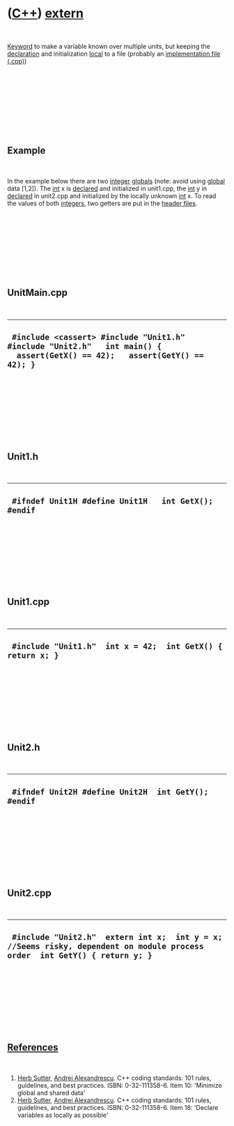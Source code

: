 



 

 

 

 

 

([C++](Cpp.htm)) [extern](CppExtern.htm)
========================================

 

[Keyword](CppKeyword.htm) to make a variable known over multiple units,
but keeping the [declaration](CppDeclaration.htm) and initialization
[local](CppLocal.htm) to a file (probably an [implementation file
(.cpp)](CppImplementationFile.htm))

 

 

 

 

 

Example
-------

 

In the example below there are two [integer](CppInt.htm)
[globals](CppGlobal.htm) (note: avoid using [global](CppGlobal.htm) data
\[1,2\]). The [int](CppInt.htm) x is [declared](CppDeclaration.htm) and
initialized in unit1.cpp, the [int](CppInt.htm) y in
[declared](CppDeclaration.htm) in unit2.cpp and initialized by the
locally unknown [int](CppInt.htm) x. To read the values of both
[integers](CppInt.htm), two getters are put in the [header
files](CppHeaderFile.htm).

 

 

 

 

 

UnitMain.cpp
------------

 

  ------------------------------------------------------------------------------------------------------------------------------
  ` #include <cassert> #include "Unit1.h" #include "Unit2.h"   int main() {   assert(GetX() == 42);   assert(GetY() == 42); }`
  ------------------------------------------------------------------------------------------------------------------------------

 

 

 

 

 

Unit1.h
-------

 

  ---------------------------------------------------------
  ` #ifndef Unit1H #define Unit1H   int GetX();   #endif`
  ---------------------------------------------------------

 

 

 

 

 

Unit1.cpp
---------

 

  --------------------------------------------------------------
  ` #include "Unit1.h"  int x = 42;  int GetX() { return x; }`
  --------------------------------------------------------------

 

 

 

 

 

Unit2.h
-------

 

  -------------------------------------------------------
  ` #ifndef Unit2H #define Unit2H  int GetY();  #endif`
  -------------------------------------------------------

 

 

 

 

 

Unit2.cpp
---------

 

  -----------------------------------------------------------------------------------------------------------------------------
  ` #include "Unit2.h"  extern int x;  int y = x; //Seems risky, dependent on module process order  int GetY() { return y; }`
  -----------------------------------------------------------------------------------------------------------------------------

 

 

 

 

 

[References](CppReferences.htm)
-------------------------------

 

1.  [Herb Sutter](CppHerbSutter.htm), [Andrei
    Alexandrescu](CppAndreiAlexandrescu.htm). C++ coding standards: 101
    rules, guidelines, and best practices. ISBN: 0-32-111358-6. Item 10:
    'Minimize global and shared data'
2.  [Herb Sutter](CppHerbSutter.htm), [Andrei
    Alexandrescu](CppAndreiAlexandrescu.htm). C++ coding standards: 101
    rules, guidelines, and best practices. ISBN: 0-32-111358-6. Item 18:
    'Declare variables as locally as possible'

 

 

 

 

 





 



